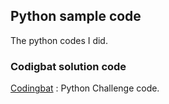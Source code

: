 ## Python sample code
The python codes I did.

### Codigbat solution code
[Codingbat](http://codingbat.com/) : Python Challenge code.

